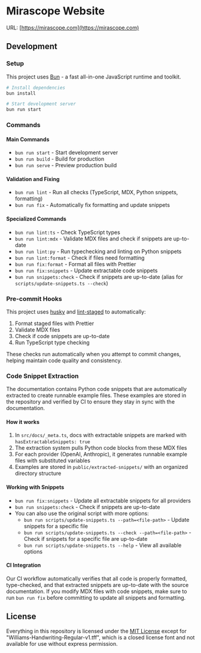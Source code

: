 # Mirascope Website

URL: [https://mirascope.com](https://mirascope.com)

## Development

### Setup

This project uses [Bun](https://bun.sh/) - a fast all-in-one JavaScript runtime and toolkit.

```bash
# Install dependencies
bun install

# Start development server
bun run start
```

### Commands

#### Main Commands
- `bun run start` - Start development server
- `bun run build` - Build for production
- `bun run serve` - Preview production build

#### Validation and Fixing
- `bun run lint` - Run all checks (TypeScript, MDX, Python snippets, formatting)
- `bun run fix` - Automatically fix formatting and update snippets

#### Specialized Commands
- `bun run lint:ts` - Check TypeScript types
- `bun run lint:mdx` - Validate MDX files and check if snippets are up-to-date
- `bun run lint:py` - Run typechecking and linting on Python snippets
- `bun run lint:format` - Check if files need formatting
- `bun run fix:format` - Format all files with Prettier
- `bun run fix:snippets` - Update extractable code snippets
- `bun run snippets:check` - Check if snippets are up-to-date (alias for `scripts/update-snippets.ts --check`)

### Pre-commit Hooks

This project uses [husky](https://github.com/typicode/husky) and [lint-staged](https://github.com/okonet/lint-staged) to automatically:

1. Format staged files with Prettier
2. Validate MDX files
3. Check if code snippets are up-to-date
4. Run TypeScript type checking

These checks run automatically when you attempt to commit changes, helping maintain code quality and consistency.

### Code Snippet Extraction

The documentation contains Python code snippets that are automatically extracted to create runnable example files. These examples are stored in the repository and verified by CI to ensure they stay in sync with the documentation.

#### How it works

1. In `src/docs/_meta.ts`, docs with extractable snippets are marked with `hasExtractableSnippets: true`
2. The extraction system pulls Python code blocks from these MDX files
3. For each provider (OpenAI, Anthropic), it generates runnable example files with substituted variables
4. Examples are stored in `public/extracted-snippets/` with an organized directory structure

#### Working with Snippets

- `bun run fix:snippets` - Update all extractable snippets for all providers
- `bun run snippets:check` - Check if snippets are up-to-date
- You can also use the original script with more options:
  - `bun run scripts/update-snippets.ts --path=<file-path>` - Update snippets for a specific file
  - `bun run scripts/update-snippets.ts --check --path=<file-path>` - Check if snippets for a specific file are up-to-date
  - `bun run scripts/update-snippets.ts --help` - View all available options

#### CI Integration

Our CI workflow automatically verifies that all code is properly formatted, type-checked, and that extracted snippets are up-to-date with the source documentation. If you modify MDX files with code snippets, make sure to run `bun run fix` before committing to update all snippets and formatting.

## License

Everything in this repository is licensed under the [MIT License](https://github.com/Mirascope/website/blob/main/LICENSE) except for "Williams-Handwriting-Regular-v1.tff", which is a closed license font and not available for use without express permission.
